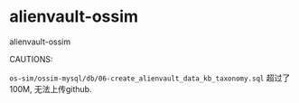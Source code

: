 alienvault-ossim
================

alienvault-ossim

CAUTIONS:

`os-sim/ossim-mysql/db/06-create_alienvault_data_kb_taxonomy.sql` 超过了100M, 无法上传github.
